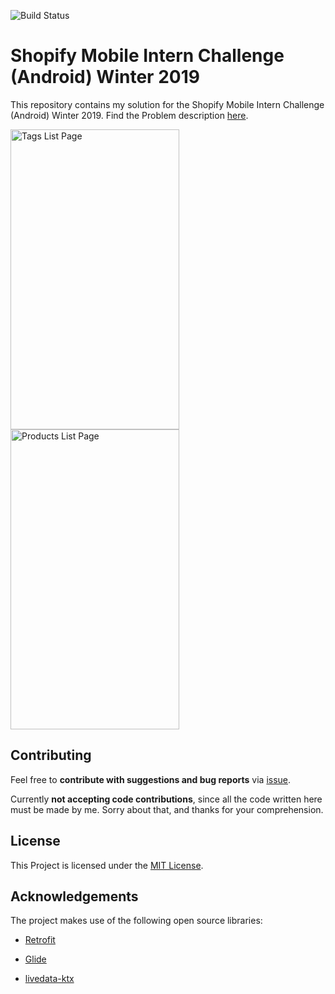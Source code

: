 ![Build Status](https://travis-ci.com/rosariopfernandes/ShopifyMobileInternChallengeWinter2019.svg?branch=master)

# Shopify Mobile Intern Challenge (Android) Winter 2019

This repository contains my solution for the Shopify Mobile Intern Challenge (Android) Winter 2019.
Find the Problem description [here](Problem.md).

<img src="screenshots/tags_list_page.png" height="480" width="270" alt="Tags List Page"/>
<img src="screenshots/products_list_page.png" height="480" width="270" alt="Products List Page"/>

## Contributing
Feel free to **contribute with suggestions and bug reports** via
 [issue](https://github.com/rosariopfernandes/ShopifyMobileInternChallengeWinter2019/issues/new).

Currently **not accepting code contributions**, since all the code written here must be made by me. Sorry about that, and thanks for your comprehension.

## License
This Project is licensed under the [MIT License](LICENSE).

## Acknowledgements

The project makes use of the following open source libraries:

- [Retrofit](http://square.github.io/retrofit/)

- [Glide](https://bumptech.github.io/glide/)

- [livedata-ktx](https://github.com/Shopify/livedata-ktx)
